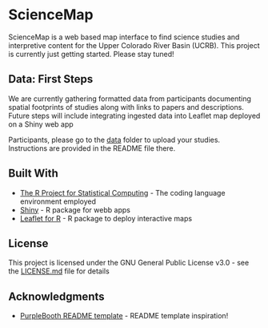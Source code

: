# ScienceMap
ScienceMap is a web based map interface to find science studies and interpretive content for the Upper Colorado River Basin (UCRB). This project is currently just getting started. Please stay tuned! 

## Data: First Steps
We are currently gathering formatted data from participants documenting spatial footprints of studies along with links to papers and descriptions. Future steps will include integrating ingested data into Leaflet map deployed on a Shiny web app

Participants, please go to the [data](https://github.com/sciencemoab/ScienceMap/tree/master/data) folder to upload your studies. Instructions are provided in the README file there.

## Built With
* [The R Project for Statistical Computing](http://www.dropwizard.io/1.0.2/docs/) - The coding language environment employed
* [Shiny](https://shiny.rstudio.com/) - R package for webb apps
* [Leaflet for R](https://rstudio.github.io/leaflet/) - R package to deploy interactive maps

## License

This project is licensed under the GNU General Public License v3.0 - see the [LICENSE.md](LICENSE.md) file for details

## Acknowledgments

* [PurpleBooth README template](https://gist.github.com/PurpleBooth/109311bb0361f32d87a2) - README template inspiration!
